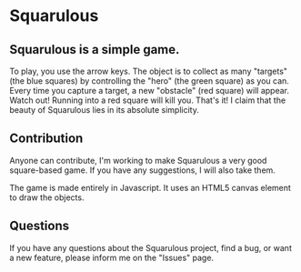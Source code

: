 Squarulous
==========

Squarulous is a simple game.
-----------------------------------

To play, you use the arrow keys. The object is to collect as many "targets" (the blue squares) by controlling the "hero" (the green square) as you can. 
Every time you capture a target, a new "obstacle" (red square) will appear. Watch out! Running into a red square will kill you. That's it!
I claim that the beauty of Squarulous lies in its absolute simplicity.

Contribution
------------
Anyone can contribute, I'm working to make Squarulous a very good square-based game. If you have any suggestions, I will also take them.

The game is made entirely in Javascript. It uses an HTML5 canvas element to draw the objects.

Questions
---------
If you have any questions about the Squarulous project, find a bug, or want a new feature, please inform me on the "Issues" page.
